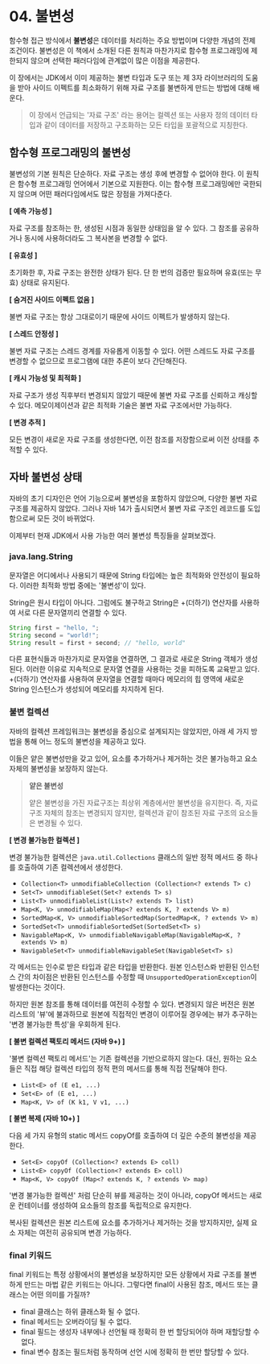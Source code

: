 # 04. 불변성
함수형 접근 방식에서 **불변성**은 데이터를 처리하는 주요 방법이며 다양한 개념의 전제 조건이다.
불변성은 이 책에서 소개된 다른 원칙과 마찬가지로 함수형 프로그래밍에 제한되지 않으며 선택한 패러다임에 관계없이 많은 이점을 제공한다.

이 장에서는 JDK에서 이미 제공하는 불변 타입과 도구 또는 제 3자 라이브러리의 도움을 받아 사이드 이펙트를 최소화하기 위해 자료 구조를 불변하게 만드는 방법에 대해 배운다.

> 이 장에서 언급되는 '자료 구조' 라는 용어는 컬렉션 또는 사용자 정의 데이터 타입과 같이 데이터를 저장하고 구조화하는 모든 타입을 포괄적으로 지칭한다.


## 함수형 프로그래밍의 불변성
불변성의 기본 원칙은 단순하다. 자료 구조는 생성 후에 변경할 수 없어야 한다. 이 원칙은 함수형 프로그래밍 언어에서 기본으로 지원한다.
이는 함수형 프로그래밍에만 국한되지 않으며 어떤 패러다임에서도 많은 장점을 가져다준다.

**[ 예측 가능성 ]**

자료 구조를 참조하는 한, 생성된 시점과 동일한 상태임을 알 수 있다. 그 참조를 공유하거나 동시에 사용하더라도 그 복사본을 변경할 수 없다.

**[ 유효성 ]**

초기화한 후, 자료 구조는 완전한 상태가 된다. 단 한 번의 검증만 필요하며 유효(또는 무효) 상태로 유지된다.

**[ 숨겨진 사이드 이펙트 없음 ]**

불변 자료 구조는 항상 그대로이기 때문에 사이드 이펙트가 발생하지 않는다.

**[ 스레드 안정성 ]**

불변 자료 구조는 스레드 경계를 자유롭게 이동할 수 있다. 어떤 스레드도 자료 구조를 변경할 수 없으므로 프로그램에 대한 추론이 보다 간단해진다.

**[ 캐시 가능성 및 최적화 ]**

자료 구조가 생성 직후부터 변경되지 않았기 때문에 불변 자료 구조를 신뢰하고 캐싱할 수 있다. 메모이제이션과 같은 최적화 기술은 불변 자료 구조에서만 가능하다.

**[ 변경 추적 ]**

모든 변경이 새로운 자료 구조를 생성한다면, 이전 참조를 저장함으로써 이전 상태를 추적할 수 있다.


## 자바 불변성 상태
자바의 초기 디자인은 언어 기능으로써 불변성을 포함하지 않았으며, 다양한 불변 자료 구조를 제공하지 않았다.
그러나 자바 14가 출시되면서 불변 자료 구조인 레코드를 도입함으로써 모든 것이 바뀌었다.

이제부터 현재 JDK에서 사용 가능한 여러 불변성 특징들을 살펴보겠다.

### java.lang.String
문자열은 어디에서나 사용되기 때문에 String 타입에는 높은 최적화와 안전성이 필요하다. 이러한 최적화 방법 중에는 '불변성'이 있다.

String은 원시 타입이 아니다. 그럼에도 불구하고 String은 +(더하기) 연산자를 사용하여 서로 다른 문자열끼리 연결할 수 있다.

```java
String first = "hello, ";
String second = "world!";
String result = first + second; // "hello, world"
```

다른 표현식들과 마찬가지로 문자열을 연결하면, 그 결과로 새로운 String 객체가 생성된다. 이러한 이유로 지속적으로 문자열 연결을 사용하는 것을 피하도록 교육받고 있다.
+(더하기) 연산자를 사용하여 문자열을 연결할 때마다 메모리의 힙 영역에 새로운 String 인스턴스가 생성되어 메모리를 차지하게 된다.

### 불변 컬렉션
자바의 컬렉션 프레임워크는 불변성을 중심으로 설계되지는 않았지만, 아래 세 가지 방법을 통해 어느 정도의 불변성을 제공하고 있다.

이들은 얕은 불변성만을 갖고 있어, 요소를 추가하거나 제거하는 것은 불가능하고 요소 자체의 불변성을 보장하지 않는다.
> **얕은 불변성**
>
> 얕은 불변성을 가진 자료구조는 최상위 계층에서만 불변성을 유지한다. 즉, 자료 구조 자체의 참조는 변경되지 않지만, 컬렉션과 같이 참조된 자료 구조의 요소들은 변경될 수 있다.

**[ 변경 불가능한 컬렉션 ]**

변경 불가능한 컬렉션은 `java.util.Collections` 클래스의 일반 정적 메서드 중 하나를 호출하여 기존 컬렉션에서 생성한다.

- `Collection<T> unmodifiableCollection (Collection<? extends T> c)`
- `Set<T> unmodifiableSet(Set<? extends T> s)`
- `List<T> unmodifiableList(List<? extends T> list)`
- `Map<K, V> unmodifiableMap(Map<? extends K, ? extends V> m)`
- `SortedMap<K, V> unmodifiableSortedMap(SortedMap<K, ? extends V> m)`
- `SortedSet<T> unmodifiableSortedSet(SortedSet<T> s)`
- `NavigableMap<K, V> unmodifiableNavigableMap(NavigableMap<K, ? extends V> m)`
- `NavigableSet<T> unmodifiableNavigableSet(NavigableSet<T> s)`

각 메서드는 인수로 받은 타입과 같은 타입을 반환한다.
원본 인스턴스롸 반환된 인스턴스 간의 차이점은 반환된 인스턴스를 수정할 때 `UnsupportedOperationException`이 발생한다는 것이다.

하지만 원본 참조를 통해 데이터를 여전히 수정할 수 있다.
변경되지 않은 버전은 원본 리스트의 '뷰'에 불과하므로 원본에 직접적인 변경이 이루어질 경우에는 뷰가 추구하는 '변경 불가능한 특성'을 우회하게 된다.

**[ 불변 컬렉션 팩토리 메서드 (자바 9+) ]**

'불변 컬렉션 팩토리 메서드'는 기존 컬렉션을 기반으로하지 않는다. 대신, 원하는 요소들은 직접 해당 컬렉션 타입의 정적 편의 메서드를 통해 직접 전달해야 한다.
- `List<E> of (E e1, ...)`
- `Set<E> of (E e1, ...)`
- `Map<K, V> of (K k1, V v1, ...)`

**[ 불변 복제 (자바 10+) ]**

다음 세 가지 유형의 static 메서드 copyOf를 호출하여 더 깊은 수준의 불변성을 제공한다.
- `Set<E> copyOf (Collection<? extends E> coll)`
- `List<E> copyOf (Collection<? extends E> coll)`
- `Map<K, V> copyOf (Map<? extends K, ? extends V> map)`

'변경 불가능한 컬렉션' 처럼 단순히 뷰를 제공하는 것이 아니라, copyOf 메서드는 새로운 컨테이너를 생성하여 요소들의 참조를 독립적으로 유지한다.

복사된 컬렉션은 원본 리스트에 요소를 추가하거나 제거하는 것을 방지하지만, 실제 요소 자체는 여전히 공유되며 변경 가능하다.

### final 키워드
final 키워드는 특정 상황에서의 불변성을 보장하지만 모든 상황에서 자료 구조를 불변하게 만드는 마법 같은 키워드는 아니다.
그렇다면 final이 사용된 참조, 메서드 또는 클래스는 어떤 의미를 가질까?

- final 클래스는 하위 클래스화 될 수 없다.
- final 메서드는 오버라이딩 될 수 없다.
- final 필드는 생성자 내부에나 선언될 때 정확히 한 번 할당되어야 하며 재할당할 수 없다.
- final 변수 참조는 필드처럼 동작하며 선언 시에 정확히 한 번만 할당할 수 있다.